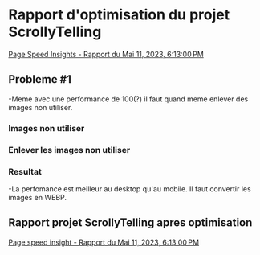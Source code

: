 # Rapport d'optimisation du projet ScrollyTelling #

[Page Speed Insights - Rapport du Mai 11, 2023, 6:13:00 PM]([https://pagespeed.web.dev/analysis/https-yaratadarkness-github-io-Abdanor-Daniel-scrollytelling/v7rny75l0p?form_factor=mobile](https://pagespeed.web.dev/analysis/https-yaratadarkness-github-io-Abdanor-Daniel-scrollytelling/qs92bj9qsw?form_factor=desktop))


## Probleme #1 ##
-Meme avec une performance de 100(?) il faut quand meme enlever des images non utiliser.

### Images non utiliser ###

### Enlever les images non utiliser ###

### Resultat ###
-La perfomance est meilleur au desktop qu'au mobile. Il faut convertir les images en WEBP.

## Rapport projet ScrollyTelling apres optimisation ##

[Page speed insight - Rapport du Mai 11, 2023, 6:13:00 PM]([https://pagespeed.web.dev/analysis/https-yaratadarkness-github-io-Abdanor-Daniel-scrollytelling/v7rny75l0p?form_factor=desktop](https://pagespeed.web.dev/analysis/https-yaratadarkness-github-io-Abdanor-Daniel-scrollytelling/qs92bj9qsw?form_factor=desktop))
